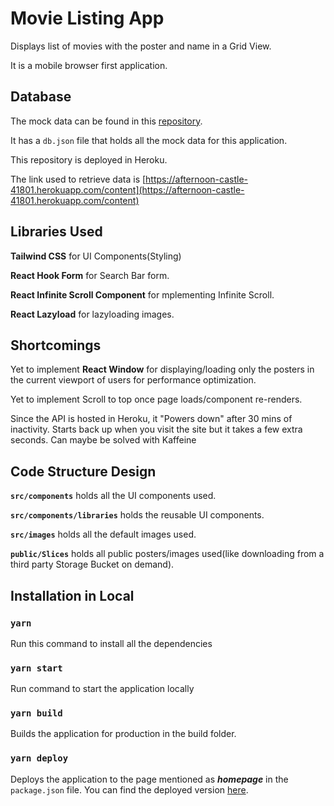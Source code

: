 # Movie Listing App

  Displays list of movies with the poster and name in a Grid View.
  
  It is a mobile browser first application.
  
## Database

The mock data can be found in this [repository](https://github.com/yash-blmnm/moviesList).

It has a `db.json` file that holds all the mock data for this application.

This repository is deployed in Heroku.

The link used to retrieve data is [https://afternoon-castle-41801.herokuapp.com/content](https://afternoon-castle-41801.herokuapp.com/content)

## Libraries Used

**Tailwind CSS** for UI Components(Styling)

**React Hook Form** for Search Bar form.

**React Infinite Scroll Component** for mplementing Infinite Scroll.

**React Lazyload** for lazyloading images.

## Shortcomings

Yet to implement **React Window** for displaying/loading only the posters in the current viewport of users for performance optimization.

Yet to implement Scroll to top once page loads/component re-renders.

Since the API is hosted in Heroku, it "Powers down" after 30 mins of inactivity. Starts back up when you visit the site but it takes a few extra seconds. Can maybe be solved with Kaffeine


## Code Structure Design

**`src/components`** holds all the UI components used.

**`src/components/libraries`** holds the reusable UI components.

**`src/images`** holds all the default images used.

**`public/Slices`** holds all public posters/images used(like downloading from a third party Storage Bucket on demand).


## Installation in Local

### `yarn` 
Run this command to install all the dependencies
### `yarn start`
Run command to start the application locally
### `yarn build`
Builds the application for production in the build folder.
### `yarn deploy`
Deploys the application to the page mentioned as ***homepage*** in the `package.json` file.
You can find the deployed version [here](https://yash-blmnm.github.io/movie-listing).


